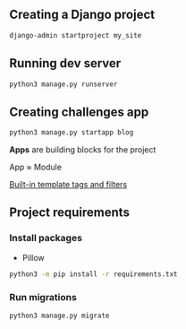 ## Creating a Django project
```bash
django-admin startproject my_site
```

## Running dev server
```bash
python3 manage.py runserver
```

## Creating challenges app
```bash
python3 manage.py startapp blog
```
**Apps** are building blocks for the project

App ≈ Module

[Built-in template tags and filters](https://docs.djangoproject.com/en/4.2/ref/templates/builtins/#top)

## Project requirements
### Install packages
* Pillow
```bash
python3 -m pip install -r requirements.txt 
```
### Run migrations
```bash
python3 manage.py migrate
```